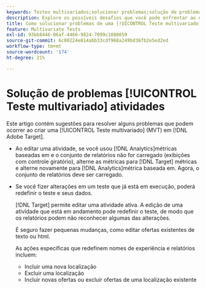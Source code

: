 ```yaml
---
keywords: Testes multivariados;solucionar problemas;solução de problemas;mvt
description: Explore os possíveis desafios que você pode enfrentar ao usar o [!UICONTROL Teste multivariado] (MVT) atividades no [!DNL Adobe Target], juntamente com as soluções sugeridas.
title: Como solucionar problemas de uma [!UICONTROL Teste multivariado]?
feature: Multivariate Tests
exl-id: 93bb8446-06af-4466-9824-7099c1080059
source-git-commit: 6c00224e814abb33cdf968a249bd36fb2e5ed2ed
workflow-type: tm+mt
source-wordcount: '174'
ht-degree: 21%

---
```


# Solução de problemas [!UICONTROL Teste multivariado] atividades

Este artigo contém sugestões para resolver alguns problemas que podem ocorrer ao criar uma [!UICONTROL Teste multivariado] (MVT) em [!DNL Adobe Target].

* Ao editar uma atividade, se você usou [!DNL Analytics]métricas baseadas em e o conjunto de relatórios não for carregado (exibições com controle giratório), alterne as métricas para [!DNL Target] métricas e alterne novamente para [!DNL Analytics]métrica baseada em. Agora, o conjunto de relatórios deve ser carregado.
* Se você fizer alterações em um teste que já está em execução, poderá redefinir o teste e seus dados.

  [!DNL Target] permite editar uma atividade ativa. A edição de uma atividade que está em andamento pode redefinir o teste, de modo que os relatórios podem não reconhecer algumas das alterações.

  É seguro fazer pequenas mudanças, como editar ofertas existentes de texto ou html.

  As ações específicas que redefinem nomes de experiência e relatórios incluem:

   * Incluir uma nova localização
   * Excluir uma localização
   * Incluir novas ofertas ou excluir ofertas de uma localização existente
